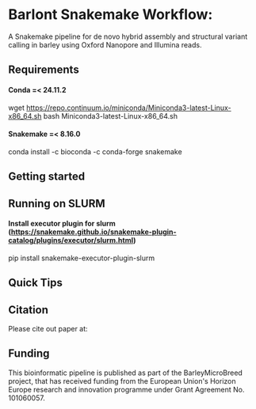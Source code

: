 # Barlont Snakemake Workflow:

A Snakemake pipeline for de novo hybrid assembly and structural variant calling in barley using Oxford Nanopore and Illumina reads.

## Requirements


#### Conda =< 24.11.2

wget https://repo.continuum.io/miniconda/Miniconda3-latest-Linux-x86_64.sh
bash Miniconda3-latest-Linux-x86_64.sh

#### Snakemake =< 8.16.0

conda install -c bioconda -c conda-forge snakemake

## Getting started



## Running on SLURM

#### Install executor plugin for slurm (https://snakemake.github.io/snakemake-plugin-catalog/plugins/executor/slurm.html)

pip install snakemake-executor-plugin-slurm



## Quick Tips










## Citation

Please cite out paper at: 


## Funding

This bioinformatic pipeline is published as part of the BarleyMicroBreed project, that has received funding from the European Union's Horizon Europe research and innovation programme under Grant Agreement No. 101060057.
